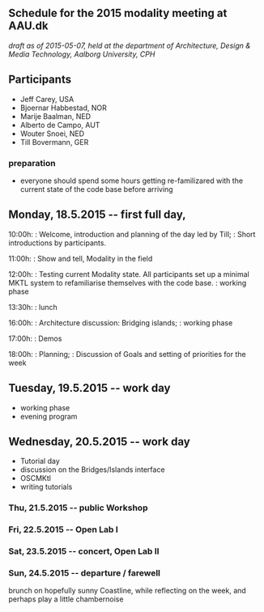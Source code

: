 ## Schedule for the 2015 modality meeting at AAU.dk
*draft as of 2015-05-07, held at the department of Architecture, Design & Media Technology, Aalborg University, CPH*


## Participants

+ Jeff Carey, USA
+ Bjoernar Habbestad, NOR
+ Marije Baalman, NED
+ Alberto de Campo, AUT
+ Wouter Snoei, NED
+ Till Bovermann, GER


### preparation

+ everyone should spend some hours getting re-familizared with the current state of the code base before arriving

## Monday, 18.5.2015 -- first full day, 

10:00h:
: Welcome, introduction and planning of the day led by Till;
: Short introductions by participants.

11:00h:
: Show and tell, Modality in the field

12:00h:
: Testing current Modality state. All participants set up a minimal MKTL system to refamiliarise themselves with the code base.
: working phase

13:30h:
: lunch

16:00h:
: Architecture discussion: Bridging islands;
: working phase

17:00h:
: Demos

18:00h:
: Planning;
: Discussion of Goals and setting of priorities for the week


## Tuesday, 19.5.2015 -- work day

+ working phase
+ evening program

## Wednesday, 20.5.2015 -- work day

+ Tutorial day
+ discussion on the Bridges/Islands interface
+ OSCMKtl
+ writing tutorials

### Thu, 21.5.2015 -- public Workshop


### Fri, 22.5.2015 -- Open Lab I


### Sat, 23.5.2015 -- concert, Open Lab II

### Sun, 24.5.2015 -- departure / farewell

brunch on hopefully sunny Coastline, while reflecting on the week, and perhaps play a little chambernoise
